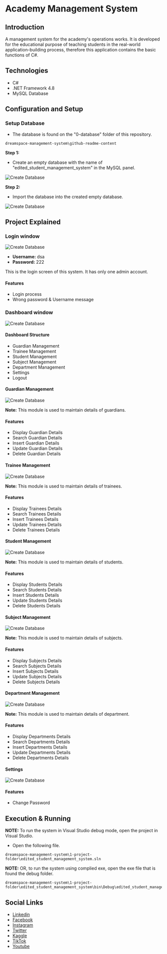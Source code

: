 # Academy Management System

## Introduction

A management system for the academy's operations works. It is developed for the educational purpose of teaching students in the real-world application-building process, therefore this application contains the basic functions of C#.

## Technologies

- C#
- .NET Framework 4.8
- MySQL Database

## Configuration and Setup

### Setup Database

- The database is found on the "0-database" folder of this repository.

```
dreamspace-management-system\github-readme-content
```  


**Step 1:**
-  Create an empty database with the name of "edited_student_management_system" in the MySQL panel.


![Create Database](github-readme-content/create-database.jpg)


**Step 2:**
-  Import the database into the created empty database.

![Create Database](github-readme-content/import-database.jpg)



## Project Explained

### Login window

![Create Database](github-readme-content/login-page.jpg)


- **Username:** dsa
- **Password:** 222

This is the login screen of this system. It has only one admin account.


#### Features
- Login process
- Wrong password & Username message


### Dashboard window

![Create Database](github-readme-content/dashboard.jpg)

#### Dashboard Structure

- Guardian Management
- Trainee Management
- Student Management
- Subject Management
- Department Management
- Settings
- Logout

#### Guardian Management

![Create Database](github-readme-content/gurdian-management.jpg)

**Note:** This module is used to maintain details of guardians.

#### Features
- Display Guardian Details
- Search Guardian Details
- Insert Guardian Details
- Update Guardian Details
- Delete Guardian Details


#### Trainee Management

![Create Database](github-readme-content/trainee-management.jpg)

**Note:** This module is used to maintain details of trainees.

#### Features
- Display Trainees Details
- Search Trainees Details
- Insert Trainees Details
- Update Trainees Details
- Delete Trainees Details


#### Student Management

![Create Database](github-readme-content/student-management.jpg)

**Note:** This module is used to maintain details of students.

#### Features
- Display Students Details
- Search Students Details
- Insert Students Details
- Update Students Details
- Delete Students Details


#### Subject Management

![Create Database](github-readme-content/subject-management.jpg)

**Note:** This module is used to maintain details of subjects.

#### Features
- Display Subjects Details
- Search Subjects Details
- Insert Subjects Details
- Update Subjects Details
- Delete Subjects Details


#### Department Management

![Create Database](github-readme-content/department-management.jpg)

**Note:** This module is used to maintain details of department.

#### Features
- Display Departments Details
- Search Departments Details
- Insert Departments Details
- Update Departments Details
- Delete Departments Details

#### Settings

![Create Database](github-readme-content/settings.jpg)


#### Features
- Change Password

## Execution & Running

**NOTE:** To run the system in Visual Studio debug mode, open the project in Visual Studio.

- Open the following file.

```
dreamspace-management-system\1-project-folder\edited_student_management_system.sln
```

**NOTE:** OR, to run the system using complied exe, open the exe file that is found the debug folder.

```
dreamspace-management-system\1-project-folder\edited_student_management_system\bin\Debug\edited_student_management_system.exe
```


## Social Links

- [Linkedin](https://www.linkedin.com/in/gunarakulangunaretnam)
- [Facebook](https://www.facebook.com/gunarakulangunaretnam)
- [Instagram](https://www.instagram.com/gunarakulangunaretnam)
- [Twitter](https://twitter.com/gunarakulangr)
- [Kaggle](https://www.kaggle.com/gunarakulangr)
- [TikTok](https://www.tiktok.com/@gunarakulangunaretnam)
- [Youtube](https://www.youtube.com/channel/UCjMOdgHFAjAdBKiqV8y2Tww)
